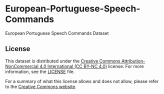 # European-Portuguese-Speech-Commands

European Portuguese Speech Commands Dataset

## License

This dataset is distributed under the [Creative Commons Attribution-NonCommercial 4.0 International (CC BY-NC 4.0)](LICENSE.md) license. For more information, see the [LICENSE](LICENSE.md) file.

For a summary of what this license allows and does not allow, please refer to the [Creative Commons website](https://creativecommons.org/licenses/by-nc/4.0/).
